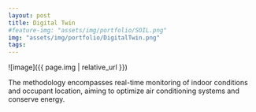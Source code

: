 ```yaml
---
layout: post
title: Digital Twin
#feature-img: "assets/img/portfolio/SOIL.png"
img: "assets/img/portfolio/DigitalTwin.png"
tags:
---
```


![image]({{ page.img | relative_url }})

The methodology encompasses real-time monitoring of indoor conditions and occupant location, aiming to optimize air conditioning systems and conserve energy.

